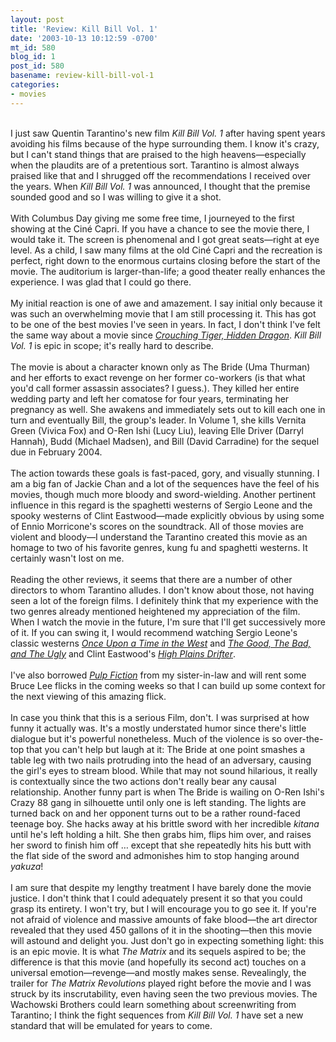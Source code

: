 ```yaml
---
layout: post
title: 'Review: Kill Bill Vol. 1'
date: '2003-10-13 10:12:59 -0700'
mt_id: 580
blog_id: 1
post_id: 580
basename: review-kill-bill-vol-1
categories:
- movies
---
```

<br />I just saw Quentin Tarantino's new film <cite>Kill Bill Vol. 1</cite> after having spent years avoiding his films because of the hype surrounding them. I know it's crazy, but I can't stand things that are praised to the high heavens&#x2014;especially when the plaudits are of a pretentious sort. Tarantino is almost always praised like that and I shrugged off the recommendations I received over the years. When <cite>Kill Bill Vol. 1</cite> was announced, I thought that the premise sounded good and so I was willing to give it a shot.<br /><br />With Columbus Day giving me some free time, I journeyed to the first showing at the Cin&#xE9; Capri. If you have a chance to see the movie there, I would take it. The screen is phenomenal and I got great seats&#x2014;right at eye level. As a child, I saw many films at the old Cin&#xE9; Capri and the recreation is perfect, right down to the enormous curtains closing before the start of the movie. The auditorium is larger-than-life; a good theater really enhances the experience. I was glad that I could go there.<br /><br />My initial reaction is one of awe and amazement. I say initial only because it was such an overwhelming movie that I am still processing it. This has got to be one of the best movies I've seen in years. In fact, I don't think I've felt the same way about a movie since <a href="http://www.amazon.com/exec/obidos/ASIN/B00005NRND/bbrown-20/ref=nosim/"><cite>Crouching Tiger, Hidden Dragon</cite></a>. <cite>Kill Bill Vol. 1</cite> is epic in scope; it's really hard to describe.<br /><br />The movie is about a character known only as The Bride (Uma Thurman) and her efforts to exact revenge on her former co-workers (is that what you'd call former assassin associates? I guess.). They killed her entire wedding party and left her comatose for four years, terminating her pregnancy as well. She awakens and immediately sets out to kill each one in turn and eventually Bill, the group's leader. In Volume 1, she kills Vernita Green (Vivica Fox) and O-Ren Ishi (Lucy Liu), leaving Elle Driver (Darryl Hannah), Budd (Michael Madsen), and Bill (David Carradine) for the sequel due in February 2004.<br /><br />The action towards these goals is fast-paced, gory, and visually stunning. I am a big fan of Jackie Chan and a lot of the sequences have the feel of his movies, though much more bloody and sword-wielding. Another pertinent influence in this regard is the spaghetti westerns of Sergio Leone and the spooky westerns of Clint Eastwood&#x2014;made explicitly obvious by using some of Ennio Morricone's scores on the soundtrack. All of those movies are violent and bloody&#x2014;I understand the Tarantino created this movie as an homage to two of his favorite genres, kung fu and spaghetti westerns. It certainly wasn't lost on me.<br /><br />Reading the other reviews, it seems that there are a number of other directors to whom Tarantino alludes. I don't know about those, not having seen a lot of the foreign films. I definitely think that my experience with the two genres already mentioned heightened my appreciation of the film. When I watch the movie in the future, I'm sure that I'll get successively more of it. If you can swing it, I would recommend watching Sergio Leone's classic westerns <a href="http://www.amazon.com/exec/obidos/ASIN/B0000AUHPG/bbrown-20/ref=nosim/" title="Amazon link"><cite>Once Upon a Time in the West</cite></a> and <a href="http://www.amazon.com/exec/obidos/ASIN/6304698798/bbrown-20/ref=nosim/" title="Amazon link"><cite>The Good, The Bad, and The Ugly</cite></a> and Clint Eastwood's <a href="http://www.amazon.com/exec/obidos/ASIN/0783225725/bbrown-20/ref=nosim/" title="Amazon link"><cite>High Plains Drifter</cite></a>.<br /><br />I've also borrowed <a href="http://www.amazon.com/exec/obidos/ASIN/B000068DBC/bbrown-20/ref=nosim/" title="Amazon link"><cite>Pulp Fiction</cite></a> from my sister-in-law and will rent some Bruce Lee flicks in the coming weeks so that I can build up some context for the next viewing of this amazing flick.<br /><br />In case you think that this is a serious Film, don't. I was surprised at how funny it actually was. It's a mostly understated humor since there's little dialogue but it's powerful nonetheless. Much of the violence is so over-the-top that you can't help but laugh at it: The Bride at one point smashes a table leg with two nails protruding into the head of an adversary, causing the girl's eyes to stream blood. While that may not sound hilarious, it really is contextually since the two actions don't really bear any causal relationship. Another funny part is when The Bride is wailing on O-Ren Ishi's Crazy 88 gang in silhouette until only one is left standing. The lights are turned back on and her opponent turns out to be a rather round-faced teenage boy. She hacks away at his brittle sword with her incredible <em>kitana</em> until he's left holding a hilt. She then grabs him, flips him over, and raises her sword to finish him off &#x2026; except that she repeatedly hits his butt with the flat side of the sword and admonishes him to stop hanging around <em>yakuza</em>!<br /><br />I am sure that despite my lengthy treatment I have barely done the movie justice. I don't think that I could adequately present it so that you could grasp its entirety. I won't try, but I will encourage you to go see it. If you're not afraid of violence and massive amounts of fake blood&#x2014;the art director revealed that they used 450 gallons of it in the shooting&#x2014;then this movie will astound and delight you. Just don't go in expecting something light: this is an epic movie. It is what <cite>The Matrix</cite> and its sequels aspired to be; the difference is that this movie (and hopefully its second act) touches on a universal emotion&#x2014;revenge&#x2014;and mostly makes sense. Revealingly, the trailer for <cite>The Matrix Revolutions</cite> played right before the movie and I was struck by its inscrutability, even having seen the two previous movies. The Wachowski Brothers could learn something about screenwriting from Tarantino; I think the fight sequences from <cite>Kill Bill Vol. 1</cite> have set a new standard that will be emulated for years to come.<br /><br /><br />
